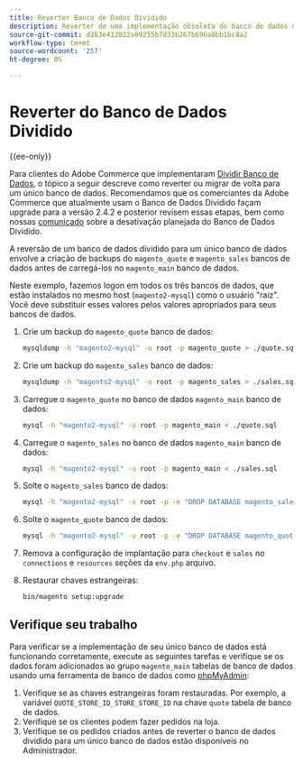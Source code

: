```yaml
---
title: Reverter Banco de Dados Dividido
description: Reverter de uma implementação obsoleta do banco de dados dividido para uma única implementação do banco de dados.
source-git-commit: d263e412022a89255b7d33b267b696a8bb1bc8a2
workflow-type: tm+mt
source-wordcount: '257'
ht-degree: 0%

---
```



# Reverter do Banco de Dados Dividido

{{ee-only}}

Para clientes do Adobe Commerce que implementaram [Dividir Banco de Dados](multi-master.md), o tópico a seguir descreve como reverter ou migrar de volta para um único banco de dados. Recomendamos que os comerciantes da Adobe Commerce que atualmente usam o Banco de Dados Dividido façam upgrade para a versão 2.4.2 e posterior revisem essas etapas, bem como nossas [comunicado](https://community.magento.com/t5/Magento-DevBlog/Deprecation-of-Split-Database-in-Magento-Commerce/ba-p/465187) sobre a desativação planejada do Banco de Dados Dividido.

A reversão de um banco de dados dividido para um único banco de dados envolve a criação de backups do `magento_quote` e `magento_sales` bancos de dados antes de carregá-los no `magento_main` banco de dados.

Neste exemplo, fazemos logon em todos os três bancos de dados, que estão instalados no mesmo host (`magento2-mysql`) como o usuário &quot;raiz&quot;. Você deve substituir esses valores pelos valores apropriados para seus bancos de dados.

1. Crie um backup do `magento_quote` banco de dados:

   ```bash
   mysqldump -h "magento2-mysql" -u root -p magento_quote > ./quote.sql
   ```

1. Crie um backup do `magento_sales` banco de dados:

   ```bash
   mysqldump -h "magento2-mysql" -u root -p magento_sales > ./sales.sql
   ```

1. Carregue o `magento_quote` no banco de dados `magento_main` banco de dados:

   ```bash
   mysql -h "magento2-mysql" -u root -p magento_main < ./quote.sql
   ```

1. Carregue o `magento_sales` no banco de dados `magento_main` banco de dados:

   ```bash
   mysql -h "magento2-mysql" -u root -p magento_main < ./sales.sql
   ```

1. Solte o `magento_sales` banco de dados:

   ```bash
   mysql -h "magento2-mysql" -u root -p -e "DROP DATABASE magento_sales;"
   ```

1. Solte o `magento_quote` banco de dados:

   ```bash
   mysql -h "magento2-mysql" -u root -p -e "DROP DATABASE magento_quote;"
   ```

1. Remova a configuração de implantação para `checkout` e `sales` no `connections` e `resources` seções da `env.php` arquivo.
1. Restaurar chaves estrangeiras:

   ```bash
   bin/magento setup:upgrade
   ```

## Verifique seu trabalho

Para verificar se a implementação de seu único banco de dados está funcionando corretamente, execute as seguintes tarefas e verifique se os dados foram adicionados ao grupo `magento_main` tabelas de banco de dados usando uma ferramenta de banco de dados como [phpMyAdmin](../../installation/prerequisites/optional-software.md#phpmyadmin):

1. Verifique se as chaves estrangeiras foram restauradas. Por exemplo, a variável `QUOTE_STORE_ID_STORE_STORE_ID` na chave `quote` tabela de banco de dados.
1. Verifique se os clientes podem fazer pedidos na loja.
1. Verifique se os pedidos criados antes de reverter o banco de dados dividido para um único banco de dados estão disponíveis no Administrador.

